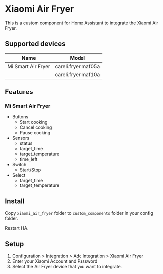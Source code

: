 # Xiaomi Air Fryer

This is a custom component for Home Assistant to integrate the Xiaomi Air Fryer.

## Supported devices

| Name                        | Model                  | 
|  -------------------------  | ---------------------- | 
| Mi Smart Air Fryer          | careli.fryer.maf05a  | 
|                             | careli.fryer.maf10a  | 

## Features

### Mi Smart Air Fryer

* Buttons
  - Start cooking
  - Cancel cooking
  - Pause cooking
* Sensors
  - status
  - target_time
  - target_temperature
  - time_left
* Switch
  -  Start/Stop
* Select
  - target_time
  - target_temperature

## Install

Copy `xiaomi_air_fryer` folder to `custom_components` folder in your config folder.

Restart HA.

## Setup


1. Configuration > Integration > Add Integration > Xiaomi Air Fryer
2. Enter your Xiaomi Account and Password
3. Select the Air Fryer device that you want to integrate.

